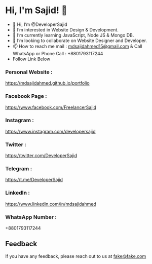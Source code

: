 # Hi, I'm Sajid! 👋

- 👋 Hi, I’m @DeveloperSajid
- 👀 I’m interested in Website Design & Development.
- 🌱 I’m currently learning JavaScript, Node JS & Mongo DB.
- 💞️ I’m looking to collaborate on Website Designer and Developer.
- 📫 How to reach me mail : mdsajidahmed15@gmail.com & Call WhatsApp or Phone Call : +8801793117244
- Follow Link Below
### Personal Website :
https://mdsajidahmed.github.io/portfolio
### Facebook Page :
https://www.facebook.com/FreelancerSajid
### Instagram :
https://www.instagram.com/developersajid
### Twitter :
https://twitter.com/DeveloperSajid
### Telegram :
https://t.me/DeveloperSajid
### LinkedIn :
https://www.linkedin.com/in/mdsajidahmed
### WhatsApp Number :
+8801793117244

## Feedback
If you have any feedback, please reach out to us at fake@fake.com
<!---
DeveloperSajid/DeveloperSajid is a ✨ special ✨ repository because its `README.md` (this file) appears on your GitHub profile.
You can click the Preview link to take a look at your changes.
--->
